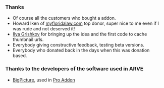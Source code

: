 
### Thanks ###

*   Of course all the customers who bought a addon.
*   Howard Iken of [myfloridalaw.com](https://www.myfloridalaw.com) top donor, super nice to me even if I was rude and not deserved it!
*   [Ilya Grishkov](https://www.ilyagrishkov.com) for bringing up the idea and the first code to cache thumbnail urls.
*   Everybody giving constructive feedback, testing beta versions.
*   Everybody who donated back in the days when this was donation based.

### Thanks to the developers of the software used in ARVE ###

*   [BigPicture](https://github.com/henrygd/bigpicture), used in [Pro Addon](https://nextgenthemes.com/plugins/arve-pro/)
